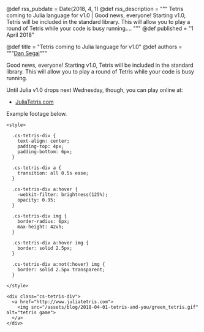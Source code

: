 @def rss_pubdate = Date(2018, 4, 1)
@def rss_description = """ Tetris coming to Julia language for v1.0 | Good news, everyone! Starting v1.0, Tetris will be included in the standard library. This will allow you to play a round of Tetris while your code is busy running.... """
@def published = "1 April 2018"

@def title = "Tetris coming to Julia language for v1.0"
@def authors = """<a href="https://github.com/djsegal">Dan Segal</a>"""

Good news, everyone! Starting v1.0, Tetris will be included in the standard library. This will allow you to play a round of Tetris while your code is busy running.

Until Julia v1.0 drops next Wednesday, though, you can play online at:

+ [JuliaTetris.com](http://www.juliatetris.com)

Example footage below.

~~~
<style>

  .cs-tetris-div {
    text-align: center;
    padding-top: 4px;
    padding-bottom: 6px;
  }

  .cs-tetris-div a {
    transition: all 0.5s ease;
  }

  .cs-tetris-div a:hover {
    -webkit-filter: brightness(125%);
    opacity: 0.95;
  }

  .cs-tetris-div img {
    border-radius: 6px;
    max-height: 42vh;
  }

  .cs-tetris-div a:hover img {
    border: solid 2.5px;
  }

  .cs-tetris-div a:not(:hover) img {
    border: solid 2.5px transparent;
  }

</style>

<div class="cs-tetris-div">
  <a href="http://www.juliatetris.com">
    <img src="/assets/blog/2018-04-01-tetris-and-you/green_tetris.gif" alt="tetris game">
  </a>
</div>
~~~
